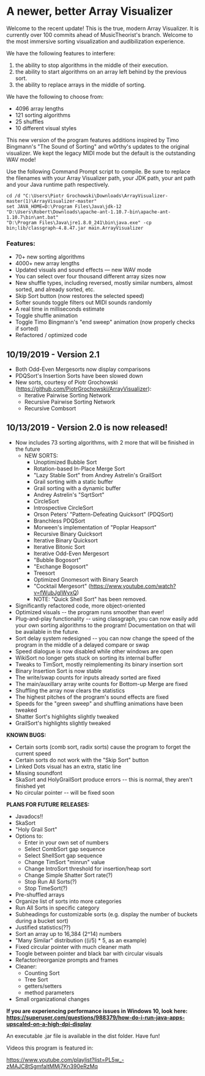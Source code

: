 # A newer, better Array Visualizer

Welcome to the recent update! This is the true, modern Array Visualizer. It is currently over 100 commits ahead of MusicTheorist's branch. Welcome to the most immersive sorting visualization and audibilization experience.

We have the following features to interfere:

1. the ability to stop algorithms in the middle of their execution.
2. the ability to start algorithms on an array left behind by the previous sort.
3. the ability to replace arrays in the middle of sorting.

We have the following to choose from:
* 4096 array lengths
* 121 sorting algorithms
* 25 shuffles
* 10 different visual styles

This new version of the program features additions inspired by Timo Bingmann's "The Sound of Sorting" and w0rthy's updates to the original visualizer. We kept the legacy MIDI mode but the default is the outstanding WAV mode!

Use the following Command Prompt script to compile. Be sure to replace the filenames with your Array Visualizer path, your JDK path, your ant path and your Java runtime path respectively.
```
cd /d "C:\Users\Piotr Grochowski\Downloads\ArrayVisualizer-master(1)\ArrayVisualizer-master"
set JAVA_HOME=D:\Program Files\Java\jdk-12
"D:\Users\Robert\Downloads\apache-ant-1.10.7-bin\apache-ant-1.10.7\bin\ant.bat"
"D:\Program Files\Java\jre1.8.0_241\bin\java.exe" -cp bin;lib/classgraph-4.8.47.jar main.ArrayVisualizer

```

### Features:
- 70+ new sorting algorithms
- 4000+ new array lengths
- Updated visuals and sound effects — new WAV mode
- You can select over four thousand different array sizes now
- New shuffle types, including reversed, mostly similar numbers, almost sorted, and already sorted, etc.
- Skip Sort button (now restores the selected speed)
- Softer sounds toggle filters out MIDI sounds randomly
- A real time in milliseconds estimate
- Toggle shuffle animation
- Toggle Timo Bingmann's "end sweep" animation (now properly checks if sorted)
- Refactored / optimized code

## 10/19/2019 - Version 2.1
- Both Odd-Even Mergesorts now display comparisons
- PDQSort's Insertion Sorts have been slowed down
- New sorts, courtesy of Piotr Grochowski (https://github.com/PiotrGrochowski/ArrayVisualizer):
  - Iterative Pairwise Sorting Network
  - Recursive Pairwise Sorting Network
  - Recursive Combsort

## 10/13/2019 - Version 2.0 is now released!
- Now includes 73 sorting algorithms, with 2 more that will be finished in the future
  - NEW SORTS:
    - Unoptimized Bubble Sort
    - Rotation-based In-Place Merge Sort
    - "Lazy Stable Sort" from Andrey Astrelin's GrailSort
    - Grail sorting with a static buffer
    - Grail sorting with a dynamic buffer
    - Andrey Astrelin's "SqrtSort"
    - CircleSort
    - Introspective CircleSort
    - Orson Peters' "Pattern-Defeating Quicksort" (PDQSort)
    - Branchless PDQSort
    - Morween's implementation of "Poplar Heapsort"
    - Recursive Binary Quicksort
    - Iterative Binary Quicksort
    - Iterative Bitonic Sort
    - Iterative Odd-Even Mergesort
    - "Bubble Bogosort"
    - "Exchange Bogosort"
    - Treesort
    - Optimized Gnomesort with Binary Search
    - "Cocktail Mergesort" (https://www.youtube.com/watch?v=fWubJgIWyxQ)
    - NOTE: "Quick Shell Sort" has been removed.
- Significantly refactored code, more object-oriented
- Optimized visuals -- the program runs smoother than ever!
- Plug-and-play functionality -- using classgraph, you can now easily add your own sorting algorithms to the program! Documentation on that will be available in the future.
- Sort delay system redesigned -- you can now change the speed of the program in the middle of a delayed compare or swap
- Speed dialogue is now disabled while other windows are open
- WikiSort no longer gets stuck on sorting its internal buffer
- Tweaks to TimSort, mostly reimplementing its binary insertion sort
- Binary Insertion Sort is now stable
- The write/swap counts for inputs already sorted are fixed
- The main/auxillary array write counts for Bottom-up Merge are fixed
- Shuffling the array now clears the statistics
- The highest pitches of the program's sound effects are fixed
- Speeds for the "green sweep" and shuffling animations have been tweaked
- Shatter Sort's highlights slightly tweaked
- GrailSort's highlights slightly tweaked

**KNOWN BUGS:**
- Certain sorts (comb sort, radix sorts) cause the program to forget the current speed
- Certain sorts do not work with the "Skip Sort" button
- Linked Dots visual has an extra, static line
- Missing soundfont
- SkaSort and HolyGrailSort produce errors -- this is normal, they aren't finished yet
- No circular pointer -- will be fixed soon

**PLANS FOR FUTURE RELEASES:**
- Javadocs!!
- SkaSort
- "Holy Grail Sort"
- Options to:
  - Enter in your own set of numbers
  - Select CombSort gap sequence
  - Select ShellSort gap sequence
  - Change TimSort "minrun" value
  - Change IntroSort threshold for insertion/heap sort
  - Change Simple Shatter Sort rate(?)
  - Stop Run All Sorts(?)
  - Stop TimeSort(?)
- Pre-shuffled arrays
- Organize list of sorts into more categories
- Run All Sorts in specific category
- Subheadings for customizable sorts (e.g. display the number of buckets during a bucket sort)
- Justified statistics(??)
- Sort an array up to 16,384 (2^14) numbers
- "Many Similar" distribution ((i/5) * 5, as an example)
- Fixed circular pointer with much cleaner math
- Toogle between pointer and black bar with circular visuals
- Refactor/reorganize prompts and frames
- Cleaner:
  - Counting Sort
  - Tree Sort
  - getters/setters
  - method parameters
- Small organizational changes

**If you are experiencing performance issues in Windows 10, look here: https://superuser.com/questions/988379/how-do-i-run-java-apps-upscaled-on-a-high-dpi-display**

An executable .jar file is available in the dist folder. Have fun!

Videos this program is featured in:

https://www.youtube.com/playlist?list=PL5w_-zMAJC8tSgmfaltMMj7Kn390eRzMq
